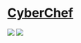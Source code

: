 # [CyberChef](https://github.com/gchq/CyberChef)

![](https://img.shields.io/github/license/gchq/CyberChef?style=flat-square) ![](https://img.shields.io/github/last-commit/scillidan/CyberChef/main?label=last%20commit%20(fork)&style=flat-square)